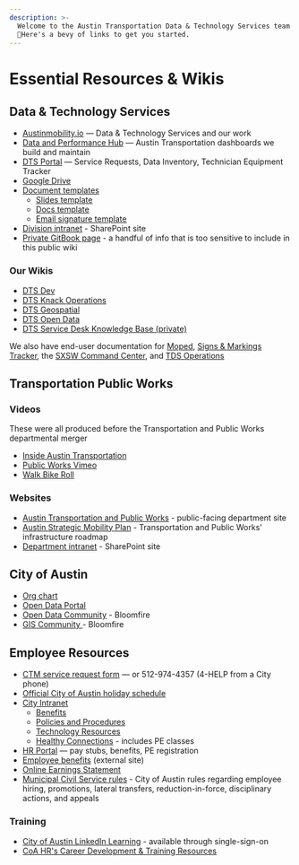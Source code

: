 ```yaml
---
description: >-
  ​Welcome to the Austin Transportation Data & Technology Services team!
  👋Here's a bevy of links to get you started.​
---
```


# Essential Resources & Wikis

## Data & Technology Services

* [Austinmobility.io](https://austinmobility.io/) — Data & Technology Services and our work
* [Data and Performance Hub](http://transportation.austintexas.io/) — Austin Transportation dashboards we build and maintain
* [DTS Portal](http://atd.knack.com/dts) — Service Requests, Data Inventory, Technician Equipment Tracker
* [Google Drive](https://drive.google.com/drive/folders/1fNmU-czryk5wJsn1gmb4WYUJJdut8Me7)
* [Document templates](https://drive.google.com/open?id=1Txqc8xGkwa3h9lrRoXGzGjLlVo0S8DA6)
  * [Slides template](https://docs.google.com/presentation/d/1VNhW2JrTdSky9Z0KaOlz6DijRHjcC\_6d1gYiZWRgnno/edit?usp=drive\_link)
  * [Docs template](https://docs.google.com/document/d/1DoT8kbC2eSrhkNXhGwAY2DhQHBjdfXrsHgQgx7wqjPs/edit?usp=drive\_link)
  * [Email signature template](https://docs.google.com/document/d/1OAoBll9rIl6XZq2uOShm5HCbHJboOt0SLP\_wK6tjkEE/edit)
* [Division intranet](https://cityofaustin.sharepoint.com/sites/ATDDTS) - SharePoint site
* [Private GitBook page](https://app.gitbook.com/@atd-dts/s/dts-service-desk-knowledge-base/onboarding/general) - a handful of info that is too sensitive to include in this public wiki

### Our Wikis

* [DTS Dev](https://atd-dts.gitbook.io/atd-dev/)&#x20;
* [DTS Knack Operations](https://atd-dts.gitbook.io/atd-knack-operations/)
* [DTS Geospatial](https://atd-dts.gitbook.io/atd-geospatial/)
* [DTS Open Data](https://atd-dts.gitbook.io/open-data/)
* [DTS Service Desk Knowledge Base (private)](https://app.gitbook.com/@atd-dts/s/dts-service-desk-knowledge-base/)

We also have end-user documentation for [Moped](http://127.0.0.1:5000/o/-LzDQOVGhTudbKRDGpUA/s/-MIQvl\_rKnZ\_-wHRdp4J/), [Signs & Markings Tracker](https://atd-dts.gitbook.io/signs-and-markings-tracker-help-guides/), the [SXSW Command Center](https://atd-dts.gitbook.io/command-center-resources/), and [TDS Operations](http://127.0.0.1:5000/o/-LzDQOVGhTudbKRDGpUA/s/-Mdw\_HGhQRPU5N26oPGn/)

## Transportation Public Works

### Videos

These were all produced before the Transportation and Public Works departmental merger&#x20;

* [Inside Austin Transportation](https://www.youtube.com/watch?v=ERinYUmx9V0)&#x20;
* [Public Works Vimeo](https://vimeo.com/austinpublicworks)
* [Walk Bike Roll](https://vimeo.com/586077566)

### Websites

* [Austin Transportation and Public Works](http://www.austintexas.gov/department/transportation) - public-facing department site
* [Austin Strategic Mobility Plan](https://www.austintexas.gov/department/austin-strategic-mobility-plan) - Transportation and Public Works' infrastructure roadmap
* [Department intranet](https://cityofaustin.sharepoint.com/sites/ATDHub) - SharePoint site

## City of Austin

* [Org chart](https://www.austintexas.gov/service/city-organizational-and-department-chart)
* [Open Data Portal](https://data.austintexas.gov/)
* [Open Data Community](https://opendata.bloomfire.com/) - Bloomfire
* [GIS Community ](https://austingis.bloomfire.com/)- Bloomfire

## Employee Resources

* [CTM service request form](https://atx.servicenowservices.com/sp) — or 512-974-4357 (4-HELP from a City phone)
* [Official City of Austin holiday schedule](http://www.austintexas.gov/department/official-city-holidays)
* [City Intranet](https://cityspace.austintexas.gov/Home)
  * [Benefits ](https://cityspace.austintexas.gov/Benefits)
  * [Policies and Procedures](https://cityspace.austintexas.gov/Policies-Procedures)
  * [Technology Resources](https://cityspace.austintexas.gov/Technology-Resources)
  * [Healthy Connections](http://cityspace.ci.austin.tx.us/services/healthyconnections) - includes PE classes
* [HR Portal](https://hrdcfprod.coacd.org/) — pay stubs, benefits, PE registration
* [Employee benefits](http://www.austintexas.gov/department/active-employee-benefits/) (external site)
* [Online Earnings Statement](https://www.ci.austin.tx.us/eaccess/default.cfm)
* [Municipal Civil Service rules](https://www.austintexas.gov/department/municipal-civil-service-rules) - City of Austin rules regarding employee hiring, promotions, lateral transfers, reduction-in-force, disciplinary actions, and appeals

### Training

* [City of Austin LinkedIn Learning](https://www.linkedin.com/learning/?accountId=55898036\&u=55898036\&success=true\&authUUID=fzCyYwylTz6M1VC59AmApQ%3D%3D) - available through single-sign-on
* [CoA HR's Career Development & Training Resources](https://cityspace.austintexas.gov/Career-Development-Training)
